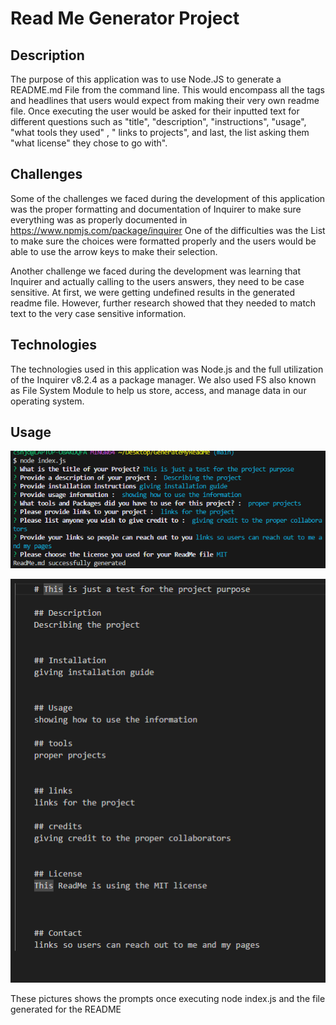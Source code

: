 # Read Me Generator Project

## Description 

The purpose of this application was to use Node.JS to generate a README.md File from the command line. This would encompass all the tags and headlines that users would expect from making their very own readme file. 
Once executing the user would be asked for their inputted text for different questions such as "title", "description", "instructions", "usage", "what tools they used" , " links to projects", and last, the list asking them "what license" they chose to go with".


## Challenges 
Some of the challenges we faced during the development of this application was the proper formatting and documentation of Inquirer to make sure everything was as properly documented in https://www.npmjs.com/package/inquirer
One of the difficulties was the List to make sure the choices were formatted properly and the users would be able to use the arrow keys to make their selection. 

Another challenge we faced during the development was learning that Inquirer and actually calling to the users answers, they need to be case sensitive. At first, we were getting undefined results in the generated readme file. However, further research showed that they needed to match text to the very case sensitive information. 

## Technologies 

The technologies used in this application was Node.js and the full utilization of the Inquirer v8.2.4 as a package manager. We also used FS also known as File System Module to help us store, access, and manage data in our operating system. 

## Usage

![Node.JS output](image.png)

![Readme file generated](image-1.png)

These pictures shows the prompts once executing node index.js and the file generated for the README